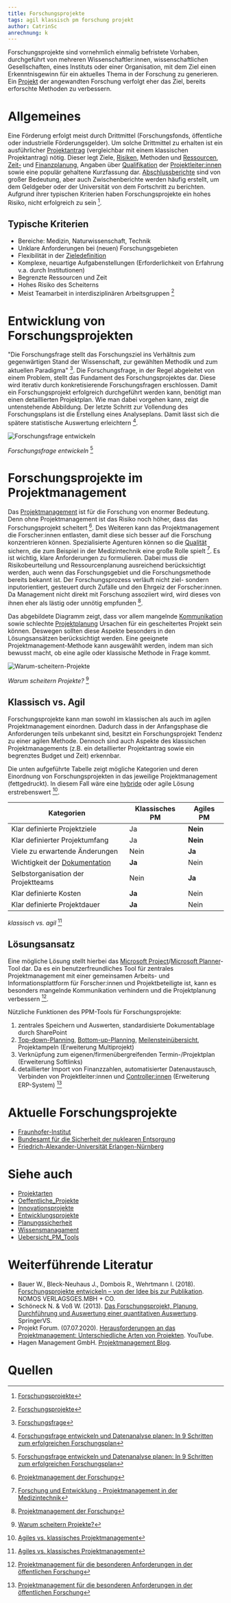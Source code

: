 ```yaml
---
title: Forschungsprojekte
tags: agil klassisch pm forschung projekt
author: CatrinSc
anrechnung: k
---
```

Forschungsprojekte sind vornehmlich einmalig befristete Vorhaben, durchgeführt von mehreren Wissenschaftler:innen, wissenschaftlichen Gesellschaften, eines Instituts oder einer Organisation, mit dem Ziel einen Erkenntnisgewinn für ein aktuelles Thema in der Forschung zu generieren. Ein [Projekt](Projekt.md) der angewandten Forschung verfolgt eher das Ziel, bereits erforschte Methoden zu verbessern.

# Allgemeines
Eine Förderung erfolgt meist durch Drittmittel (Forschungsfonds, öffentliche oder industrielle Förderungsgelder). Um solche Drittmittel zu erhalten ist ein ausführlicher [Projektantrag](Projektantrag.md) (vergleichbar mit einem klassischen Projektantrag) nötig. Dieser legt Ziele, [Risiken](Risikomanagement.md), Methoden und [Ressourcen](Ressourcenplanung.md), [Zeit-](Zeitplanung.md) und [Finanzplanung](Kostenplanung.md), Angaben über [Qualifikation](Faehigkeiten_Projektleiter.md) der [Projektleiter:innen](Projektleiter.md) sowie eine populär gehaltene Kurzfassung dar. [Abschlussberichte](Projektabschlussbericht.md) sind von großer Bedeutung, aber auch Zwischenberichte werden häufig erstellt, um dem Geldgeber oder der Universität von dem Fortschritt zu berichten. Aufgrund ihrer typischen Kriterien haben Forschungsprojekte ein hohes Risiko, nicht erfolgreich zu sein [^1].

## Typische Kriterien
* Bereiche: Medizin, Naturwissenschaft, Technik 
* Unklare Anforderungen bei (neuen) Forschungsgebieten
* Flexibilität in der [Zieledefinition](Ziel_Planung.md)
* Komplexe, neuartige Aufgabenstellungen (Erforderlichkeit von Erfahrung v.a. durch Institutionen) 
* Begrenzte Ressourcen und Zeit
* Hohes Risiko des Scheiterns
* Meist Teamarbeit in interdisziplinären Arbeitsgruppen [^1]

# Entwicklung von Forschungsprojekten
"Die Forschungsfrage stellt das Forschungsziel ins Verhältnis zum gegenwärtigen Stand der Wissenschaft, zur gewählten Methodik und zum aktuellen Paradigma" [^8]. Die Forschungsfrage, in der Regel abgeleitet von einem Problem, stellt das Fundament des Forschungsprojektes dar. Diese wird iterativ durch konkretisierende Forschungsfragen erschlossen. Damit ein Forschungsprojekt erfolgreich durchgeführt werden kann, benötigt man einen detaillierten Projektplan. Wie man dabei vorgehen kann, zeigt die untenstehende Abbildung. Der letzte Schritt zur Vollendung des Forschungsplans ist die Erstellung eines Analyseplans. Damit lässt sich die spätere statistische Auswertung erleichtern [^7].


![Forschungsfrage entwickeln](Forschungsprojekte/Forschungsfrage-entwickeln.jpg)

*Forschungsfrage entwickeln* [^7]

# Forschungsprojekte im Projektmanagement
Das [Projektmanagement](Projektmanagement.md) ist für die Forschung von enormer Bedeutung. Denn ohne Projektmanagement ist das Risiko noch höher, dass das Forschungsprojekt scheitert [^2]. Des Weiteren kann das Projektmanagement die Forscher:innen entlasten, damit diese sich besser auf die Forschung konzentrieren können. Spezialisierte Agenturen können so die [Qualität](Qualitaetssicherung.md) sichern, die zum Beispiel in der Medizintechnik eine große Rolle spielt [^5].
Es ist wichtig, klare Anforderungen zu formulieren. Dabei muss die Risikobeurteilung und Ressourcenplanung ausreichend berücksichtigt werden, auch wenn das Forschungsgebiet und die Forschungsmethode bereits bekannt ist. Der Forschungsprozess verläuft nicht ziel- sondern inputorientiert, gesteuert durch Zufälle und den Ehrgeiz der Forscher:innen. Da Management nicht direkt mit Forschung assoziiert wird, wird dieses von ihnen eher als lästig oder unnötig empfunden [^2].

Das abgebildete Diagramm zeigt, dass vor allem mangelnde [Kommunikation](Projektkommunikation.md) sowie schlechte [Projektplanung](Projektplanung.md) Ursachen für ein gescheitertes Projekt sein können. Deswegen sollten diese Aspekte besonders in den Lösungsansätzen berücksichtigt werden. Eine geeignete Projektmanagement-Methode kann ausgewählt werden, indem man sich bewusst macht, ob eine agile oder klassische Methode in Frage kommt. 

![Warum-scheitern-Projekte](Forschungsprojekte/Warum-scheitern-Projekte.jpg)

*Warum scheitern Projekte?* [^6]


## Klassisch vs. Agil
Forschungsprojekte kann man sowohl im klassischen als auch im agilen Projektmanagement einordnen. Dadurch dass in der Anfangsphase die Anforderungen teils unbekannt sind, besitzt ein Forschungsprojekt Tendenz zu einer agilen Methode. Dennoch sind auch Aspekte des klassischen Projektmanagements (z.B. ein detaillierter Projektantrag sowie ein begrenztes Budget und Zeit) erkennbar. 

Die unten aufgeführte Tabelle zeigt mögliche Kategorien und deren Einordnung von Forschungsprojekten in das jeweilige Projektmanagement (fettgedruckt). In diesem Fall wäre eine [hybride](Hybrides_Projektmanagment.md) oder agile Lösung erstrebenswert [^3].


| Kategorien | Klassisches PM | Agiles PM |
| ------------- | ------------- | ------------- |
| Klar definierte Projektziele | Ja | **Nein**  |
| Klar definierter Projektumfang | Ja | **Nein** |
| Viele zu erwartende Änderungen | Nein | **Ja**  |
| Wichtigkeit der [Dokumentation](Projektdokumentation.md) | **Ja**  | Nein |
| Selbstorganisation der Projektteams | Nein  | **Ja** |
| Klar definierte Kosten | **Ja**  | Nein |
| Klar definierte Projektdauer | **Ja**  | Nein | 

*klassisch vs. agil* [^3]

## Lösungsansatz
Eine mögliche Lösung stellt hierbei das [Microsoft Project](Microsoft_Project_PM_Tool.md)/[Microsoft Planner](Microsoft_Planner_PM_Tool.md)-Tool dar. Da es ein benutzerfreundliches Tool für zentrales Projektmanagement mit einer gemeinsamen Arbeits- und Informationsplattform für Forscher:innen und Projektbeteiligte ist, kann es besonders mangelnde Kommunikation verhindern und die Projektplanung verbessern [^4]. 

Nützliche Funktionen des PPM-Tools für Forschungsprojekte:
1. zentrales Speichern und Auswerten, standardisierte Dokumentablage durch SharePoint
2. [Top-down-Planning](Top_Down_Planning.md), [Bottom-up-Planning](Bottom_Up_Planning.md), [Meilensteinübersicht](Meilensteine.md), Projektampeln (Erweiterung Multiprojekt)
3. Verknüpfung zum eigenen/firmenübergreifenden Termin-/Projektplan (Erweiterung Softlinks)
4. detaillierter Import von Finanzzahlen, automatisierter Datenaustausch, Verbinden von Projektleiter:innen und [Controller:innen](Projektcontrolling.md) (Erweiterung ERP-System) [^4]


# Aktuelle Forschungsprojekte

* [Fraunhofer-Institut](https://www.ise.fraunhofer.de/de/forschungsprojekte/aktuell.html)
* [Bundesamt für die Sicherheit der nuklearen Entsorgung](https://www.base.bund.de/DE/themen/fa/soa/projekte-aktuell/projekte-aktuell.html)
* [Friedrich-Alexander-Universität Erlangen-Nürnberg](https://www.fau.de/research/)


# Siehe auch

* [Projektarten](Projektarten.md)
* [Oeffentliche_Projekte](Oeffentliche_Projekte.md)
* [Innovationsprojekte](Innovationsprojekte.md)
* [Entwicklungsprojekte](Entwicklungsprojekte.md)
* [Planungssicherheit](Planungssicherheit.md)
* [Wissensmanagament](Wissensmanagament.md)
* [Uebersicht_PM_Tools](Uebersicht_PM_Tools.md)


# Weiterführende Literatur

* Bauer W., Bleck-Neuhaus J., Dombois R., Wehrtmann I. (2018). [Forschungsprojekte entwickeln – von der Idee bis zur Publikation](https://www.nomos-shop.de/nomos/titel/forschungsprojekte-entwickeln-id-68403/). NOMOS VERLAGSGES.MBH + CO.
* Schöneck N. & Voß W. (2013). [Das Forschungsprojekt, Planung, Durchführung und Auswertung einer quantitativen Auswertung](https://link.springer.com/book/10.1007/978-3-531-19502-5). SpringerVS.
* Projekt Forum. (07.07.2020). [Herausforderungen an das Projektmanagement: Unterschiedliche Arten von Projekten](https://www.youtube.com/watch?v=Ar-qjMOsh7U). YouTube. 
* Hagen Management GmbH. [Projektmanagement Blog](https://pm-blog.com/).


# Quellen

[^1]: [Forschungsprojekte](https://de.wikipedia.org/wiki/Forschungsprojekt) 
[^2]: [Projektmanagement der Forschung](https://www.projektmagazin.de/artikel/projektmanagement-der-forschung_6806) 
[^3]: [Agiles vs. klassisches Projektmanagement](https://www.roth-institut.de/roth-wissens-journal/wissen-f%C3%BChrung/agiles-vs-klassisches-projektmanagement/)
[^4]: [Projektmanagement für die besonderen Anforderungen in der öffentlichen Forschung](https://www.theprojectgroup.com/de/ms-project-loesungen/projektmanagement-forschung)
[^5]: [Forschung und Entwicklung - Projektmanagement in der Medizintechnik](https://www.youtube.com/watch?v=6YxbcjEYUj0) 
[^6]: [Warum scheitern Projekte?](https://pm-blog.com/2009/07/04/warum-scheitern-projekte/)
[^7]: [Forschungsfrage entwickeln und Datenanalyse planen: In 9 Schritten zum erfolgreichen Forschungsplan](https://novustat.com/statistik-blog/forschungsfrage-entwickeln-und-datenanalyse-planen.html#:~:text=%20Forschungsfrage%20entwickeln%20und%20Datenanalyse%20planen%3A%20In%209,entwickeln%20Sie%20nun%20die%20Hypothesen.%20Hypothesen...%20More%20)
[^8]: [Forschungsfrage](https://de.wikipedia.org/wiki/Forschungsfrage)


